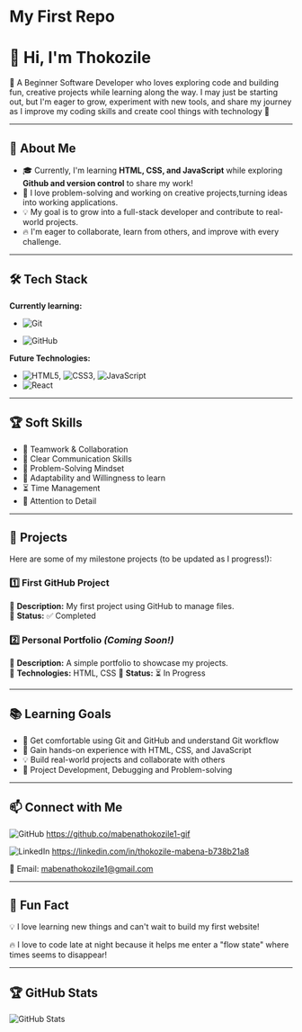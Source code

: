 # My First Repo

# 👋 Hi, I'm Thokozile

🌱 A Beginner Software Developer who loves exploring code and building fun, creative projects while learning along the way. I may just be starting out, but I'm eager to grow, experiment with new tools, and share my journey as I improve my coding skills and create cool things with technology 🚀

---

## 🎯 About Me

- 🎓 Currently, I'm learning **HTML, CSS, and JavaScript**
  while exploring **Github and version control** to share my work!
- 🤖 I love problem-solving and working on creative projects,turning ideas into working applications.
- 💡 My goal is to grow into a full-stack developer and contribute to real-world projects.
- 🔥 I'm eager to collaborate, learn from others, and improve with every challenge.

---

## 🛠️ Tech Stack

**Currently learning:**

- ![Git](https://img.shields.io/badge/-Git-F05032?style=flat&logo=git&logoColor=white)

- ![GitHub](https://img.shields.io/badge/-GitHub-181717?style=flat-circle&logo=github)

**Future Technologies:**

- ![HTML5](https://img.shields.io/badge/-HTML5-black?style=flat-circle&logo=html5&logoColor=white), ![CSS3](https://img.shields.io/badge/-CSS3-black?style=flat-circle&logo=css3), ![JavaScript](https://img.shields.io/badge/-JavaScript-black?style=flat-circle&logo=javascript)
- ![React](https://img.shields.io/badge/-React-black?style=flat-circle&logo=react)

---

## 🏆 Soft Skills

- 🤝 Teamwork & Collaboration
- 📢 Clear Communication Skills
- 🎯 Problem-Solving Mindset
- 🚀 Adaptability and Willingness to learn
- ⏳ Time Management
- 🎨 Attention to Detail

---

## 📌 Projects

Here are some of my milestone projects (to be updated as I progress!):

### **1️⃣ First GitHub Project**

🔹 **Description:** My first project using GitHub to manage files.  
🔹 **Status:** ✅ Completed

### **2️⃣ Personal Portfolio** _(Coming Soon!)_

🔹 **Description:** A simple portfolio to showcase my projects.  
🔹 **Technologies:** HTML, CSS
🔹 **Status:** ⏳ In Progress

---

## 📚 Learning Goals

- 🚀 Get comfortable using Git and GitHub and understand Git workflow
- 🎨 Gain hands-on experience with HTML, CSS, and JavaScript
- 💡 Build real-world projects and collaborate with others
- 🎯 Project Development, Debugging and Problem-solving

---

## 📫 Connect with Me

![GitHub](https://img.shields.io/badge/-GitHub-181717?style=flat&logo=github&logoColor=white)
https://github.co/mabenathokozile1-gif

![LinkedIn](https://img.shields.io/badge/-LinkedIn-blue?style=flat&logo=linkedin&logoColor=white)
https://linkedin.com/in/thokozile-mabena-b738b21a8

📧 Email: [mabenathokozile1@gmail.com](mailto:youremail@example.com)

---

## 🚀 Fun Fact

💡 I love learning new things and can't wait to build my first website!

🔥 I love to code late at night because it helps me enter a "flow state" where times seems to disappear!

---

## 🏆 GitHub Stats

![GitHub Stats](https://github-readme-stats.vercel.app/api?username=mabenathokozile1-gif&show_icons=true&theme=radical)
